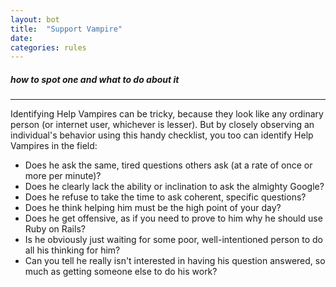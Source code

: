 ```yaml
---
layout: bot
title:  "Support Vampire"
date:
categories: rules
---
```


##### how to spot one and what to do about it

---

Identifying Help Vampires can be tricky, because they look like any ordinary person (or internet user, whichever is lesser). But by closely observing an individual's behavior using this handy checklist, you too can identify Help Vampires in the field:

* Does he ask the same, tired questions others ask (at a rate of once or more per minute)?
* Does he clearly lack the ability or inclination to ask the almighty Google?
* Does he refuse to take the time to ask coherent, specific questions?
* Does he think helping him must be the high point of your day?
* Does he get offensive, as if you need to prove to him why he should use Ruby on Rails?
* Is he obviously just waiting for some poor, well-intentioned person to do all his thinking for him?
* Can you tell he really isn't interested in having his question answered, so much as getting someone else to do his work?